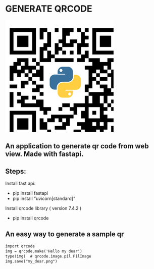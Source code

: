 # GENERATE QRCODE 

![Tux, Logo](logo.png)

## An application to generate qr code from web view. Made with fastapi.

## Steps:
Install fast api:
<ul>
  <li>pip install fastapi</li>
  <li>pip install "uvicorn[standard]"</li>
</ul>

Install qrcode library ( version 7.4.2 )
<ul>
  <li>pip install qrcode</li>
</ul>

## An easy way to generate a sample qr

```
import qrcode
img = qrcode.make('Hello my dear')
type(img)  # qrcode.image.pil.PilImage
img.save("my_dear.png")
```

